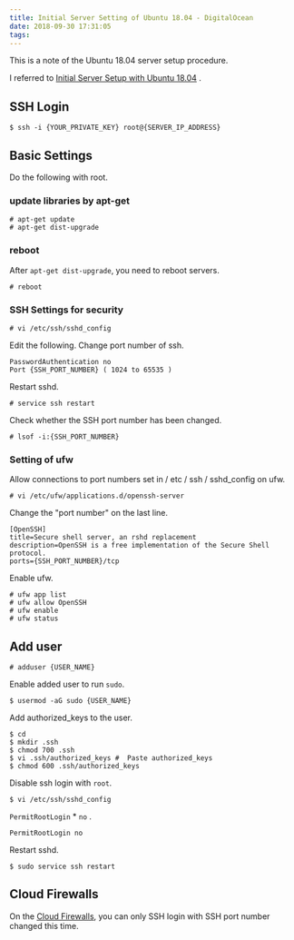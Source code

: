 ```yaml
---
title: Initial Server Setting of Ubuntu 18.04 - DigitalOcean
date: 2018-09-30 17:31:05
tags:
---
```


This is a note of the Ubuntu 18.04 server setup procedure.

I referred to [Initial Server Setup with Ubuntu 18.04](https://www.digitalocean.com/community/tutorials/initial-server-setup-with-ubuntu-18-04) .

## SSH Login

```shell
$ ssh -i {YOUR_PRIVATE_KEY} root@{SERVER_IP_ADDRESS}
```

## Basic Settings
Do the following with root.

### update libraries by apt-get

```shell
# apt-get update
# apt-get dist-upgrade
```

### reboot

After `apt-get dist-upgrade`, you need to reboot servers.

```shell
# reboot
```

### SSH Settings for security

```shell
# vi /etc/ssh/sshd_config
```

Edit the following. Change port number of ssh.

```shell
PasswordAuthentication no
Port {SSH_PORT_NUMBER} ( 1024 to 65535 )
```

Restart sshd.

```shell
# service ssh restart
```

Check whether the SSH port number has been changed.

```shell
# lsof -i:{SSH_PORT_NUMBER}
```

### Setting of ufw

Allow connections to port numbers set in / etc / ssh / sshd_config on ufw.

```shell
# vi /etc/ufw/applications.d/openssh-server
```

Change the "port number" on the last line.

```
[OpenSSH]
title=Secure shell server, an rshd replacement
description=OpenSSH is a free implementation of the Secure Shell protocol.
ports={SSH_PORT_NUMBER}/tcp
```

Enable ufw.

```shell
# ufw app list
# ufw allow OpenSSH
# ufw enable
# ufw status
```

## Add user

```shell
# adduser {USER_NAME}
```

Enable added user to run `sudo`.

```shell
$ usermod -aG sudo {USER_NAME}
```

Add authorized_keys to the user.

```shell
$ cd
$ mkdir .ssh
$ chmod 700 .ssh
$ vi .ssh/authorized_keys #  Paste authorized_keys
$ chmod 600 .ssh/authorized_keys
```

Disable ssh login with `root`.

```shell
$ vi /etc/ssh/sshd_config
```

`PermitRootLogin` * `no` .

```shell
PermitRootLogin no
```

Restart sshd.

```shell
$ sudo service ssh restart
```

## Cloud Firewalls
On the [Cloud Firewalls](https://www.digitalocean.com/docs/networking/firewalls/), you can only SSH login with SSH port number changed this time.
